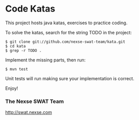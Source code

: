 Code Katas
=========

This project hosts java katas, exercises to practice coding.

To solve the katas, search for the string TODO in the project:

    $ git clone git://github.com/nexse-swat-team/kata.git
    $ cd kata
    $ grep -r TODO .

Implement the missing parts, then run:

    $ mvn test

Unit tests will run making sure your implementation is correct.

Enjoy!

### The Nexse SWAT Team
http://swat.nexse.com


